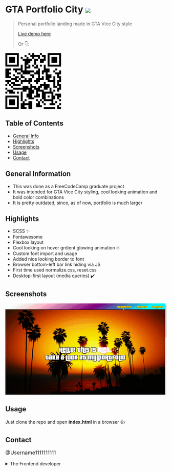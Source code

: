 # GTA Portfolio City <img src="https://img.shields.io/badge/Status-Complete-green" style="vertical-align: middle;">
> Personal portfolio landing made in GTA Vice City style
> <p><a href="https://username1111111111.github.io/GTA-Portfolio-City/">Live demo here</a></p>
> <p>Or 👇:</p>
<a href="https://username1111111111.github.io/GTA-Portfolio-City/">![QR](./_resourses/gta-portfolio-city.png)
</a>


## Table of Contents
* [General Info](#general-information)
* [Highlights](#highlights)
* [Screenshots](#screenshots)
* [Usage](#usage)
* [Contact](#contact)


## General Information
- This was done as a FreeCodeCamp graduate project
- It was intended for GTA Vice City styling, cool looking animation and bold color combinations
- It is pretty outdated, since, as of now, portfolio is much larger

## Highlights
- SCSS ✨
- Fontawesome
- Flexbox layout
- Cool looking on hover grdient glowing animation 🔥
- Custom font import and usage
- Added nice looking border to font
- Browser bottom-left bar link hiding via JS
- First time used normalize.css, reset.css
- Desktop-first layout (media queries) ✔️

## Screenshots
![Screenshot](./_resourses/gta-portfolio-city.gif)

## Usage
Just clone the repo and open **index.html** in a browser 👍

## Contact
<p style="font-size: 16px;"><a style="text-decoration: none;"href="https://github.com/Username1111111111/Username1111111111">@Username1111111111</a><details> 
  <summary>The Frontend developer </summary>
   💪
</details></p>
